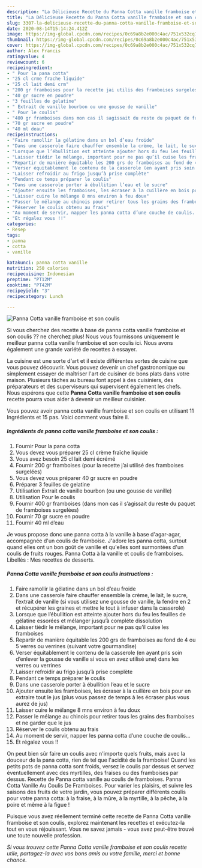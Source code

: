 ```yaml
---
description: "La Délicieuse Recette du Panna Cotta vanille framboise et son coulis"
title: "La Délicieuse Recette du Panna Cotta vanille framboise et son coulis"
slug: 3307-la-delicieuse-recette-du-panna-cotta-vanille-framboise-et-son-coulis
date: 2020-08-14T15:14:24.412Z
image: https://img-global.cpcdn.com/recipes/0c69a8b2e000c4ac/751x532cq70/panna-cotta-vanille-framboise-et-son-coulis-photo-principale-de-la-recette.jpg
thumbnail: https://img-global.cpcdn.com/recipes/0c69a8b2e000c4ac/751x532cq70/panna-cotta-vanille-framboise-et-son-coulis-photo-principale-de-la-recette.jpg
cover: https://img-global.cpcdn.com/recipes/0c69a8b2e000c4ac/751x532cq70/panna-cotta-vanille-framboise-et-son-coulis-photo-principale-de-la-recette.jpg
author: Alex Francis
ratingvalue: 4
reviewcount: 6
recipeingredient:
- " Pour la pana cotta"
- "25 cl crme frache liquide"
- "25 cl lait demi crm"
- "200 gr framboises pour la recette jai utilis des framboises surgeles"
- "40 gr sucre en poudre"
- "3 feuilles de gelatine"
- " Extrait de vanille bourbon ou une gousse de vanille"
- " Pour le coulis"
- "400 gr framboises dans mon cas il sagissait du reste du paquet de framboises surgeles"
- "70 gr sucre en poudre"
- "40 ml deau"
recipeinstructions:
- "Faire ramollir la gélatine dans un bol d’eau froide"
- "Dans une casserole faire chauffer ensemble la crème, le lait, le sucre, l’extrait de vanille (si vous utilisez une gousse de vanille, la fendre en 2 et récupérer les graines et mettre le tout à infuser dans la casserole)"
- "Lorsque que l’ébullition est atteinte ajouter hors du feu les feuilles de gélatine essorées et mélanger jusqu’à compléte dissolution"
- "Laisser tiédir le mélange, important pour ne pas qu’il cuise les framboises"
- "Repartir de manière équitable les 200 grs de framboises au fond de 4 ou 5 verres ou verrines (suivant votre gourmandise)"
- "Verser équitablement le contenu de la casserole (en ayant pris soin d’enlever la gousse de vanille si vous en avez utilisé une) dans les verres ou verrines"
- "Laisser refroidir au frigo jusqu’à prise complète"
- "Pendant ce temps préparer le coulis"
- "Dans une casserole porter à ébullition l’eau et le sucre"
- "Ajouter ensuite les framboises, les écraser à la cuillère en bois pour en extraire tout le jus (plus vous passez de temps à les écraser plus vous aurez de jus)"
- "Laisser cuire le mélange 8 mns environ à feu doux"
- "Passer le mélange au chinois pour retirer tous les grains des framboises et ne garder que le jus"
- "Réserver le coulis obtenu au frais"
- "Au moment de servir, napper les panna cotta d’une couche de coulis..."
- "Et régalez vous !!"
categories:
- Resep
tags:
- panna
- cotta
- vanille

katakunci: panna cotta vanille 
nutrition: 250 calories
recipecuisine: Indonesian
preptime: "PT12M"
cooktime: "PT42M"
recipeyield: "3"
recipecategory: Lunch

---
```



![Panna Cotta vanille framboise et son coulis](https://img-global.cpcdn.com/recipes/0c69a8b2e000c4ac/751x532cq70/panna-cotta-vanille-framboise-et-son-coulis-photo-principale-de-la-recette.jpg)

Si vous cherchez des recette à base de panna cotta vanille framboise et son coulis ?? ne cherchez plus! Nous vous fournissons uniquement le meilleur panna cotta vanille framboise et son coulis ici. Nous avons également une grande variété de recettes à essayer.

La cuisine est une sorte d'art et il existe différentes sortes de cuisine que vous pouvez découvrir. Vous pouvez devenir un chef gastronomique ou simplement essayer de maîtriser l'art de cuisiner de bons plats dans votre maison. Plusieurs tâches au bureau font appel à des cuisiniers, des préparateurs et des superviseurs qui supervisent également les chefs. Nous espérons que cette <strong> Panna Cotta vanille framboise et son coulis </strong> recette pourra vous aider à devenir un meilleur cuisinier.

<!--inarticleads1-->

Vous pouvez avoir panna cotta vanille framboise et son coulis en utilisant 11 Ingrédients et 15 pas. Voici comment vous faire il.

##### Ingrédients de panna cotta vanille framboise et son coulis :

1. Fournir  Pour la pana cotta
1. Vous devez vous préparer 25 cl crème fraîche liquide
1. Vous avez besoin 25 cl lait demi écrémé
1. Fournir 200 gr framboises (pour la recette j’ai utilisé des framboises surgelées)
1. Vous devez vous préparer 40 gr sucre en poudre
1. Préparer 3 feuilles de gelatine
1. Utilisation  Extrait de vanille bourbon (ou une gousse de vanille)
1. Utilisation  Pour le coulis
1. Fournir 400 gr framboises (dans mon cas il s’agissait du reste du paquet de framboises surgelées)
1. Fournir 70 gr sucre en poudre
1. Fournir 40 ml d’eau


Je vous propose donc une panna cotta à la vanille à base d&#39;agar-agar, accompagnée d&#39;un coulis de framboise. J&#39;adore les panna cotta, surtout quand elles ont un bon goût de vanille et qu&#39;elles sont surmontées d&#39;un coulis de fruits rouges. Panna Cotta à la vanille et coulis de framboises. Libellés : Mes recettes de desserts. 

<!--inarticleads2-->

##### Panna Cotta vanille framboise et son coulis instructions :

1. Faire ramollir la gélatine dans un bol d’eau froide
1. Dans une casserole faire chauffer ensemble la crème, le lait, le sucre, l’extrait de vanille (si vous utilisez une gousse de vanille, la fendre en 2 et récupérer les graines et mettre le tout à infuser dans la casserole)
1. Lorsque que l’ébullition est atteinte ajouter hors du feu les feuilles de gélatine essorées et mélanger jusqu’à compléte dissolution
1. Laisser tiédir le mélange, important pour ne pas qu’il cuise les framboises
1. Repartir de manière équitable les 200 grs de framboises au fond de 4 ou 5 verres ou verrines (suivant votre gourmandise)
1. Verser équitablement le contenu de la casserole (en ayant pris soin d’enlever la gousse de vanille si vous en avez utilisé une) dans les verres ou verrines
1. Laisser refroidir au frigo jusqu’à prise complète
1. Pendant ce temps préparer le coulis
1. Dans une casserole porter à ébullition l’eau et le sucre
1. Ajouter ensuite les framboises, les écraser à la cuillère en bois pour en extraire tout le jus (plus vous passez de temps à les écraser plus vous aurez de jus)
1. Laisser cuire le mélange 8 mns environ à feu doux
1. Passer le mélange au chinois pour retirer tous les grains des framboises et ne garder que le jus
1. Réserver le coulis obtenu au frais
1. Au moment de servir, napper les panna cotta d’une couche de coulis...
1. Et régalez vous !!


On peut bien sûr faire un coulis avec n&#39;importe quels fruits, mais avec la douceur de la pana cotta, rien de tel que l&#39;acidité de la framboise! Quand les petits pots de panna cotta sont froids, versez le coulis par dessus et servez éventuellement avec des myrtilles, des fraises ou des framboises par dessus. Recette de Panna cotta vanille au coulis de framboises. Panna Cotta Vanille Au Coulis De Framboises. Pour varier les plaisirs, et suivre les saisons des fruits de votre jardin, vous pouvez préparer différents coulis pour votre panna cotta: à la fraise, à la mûre, à la myrtille, à la pêche, à la poire et même à la figue ! 

<!--inarticleads1-->

<p>
Puisque vous avez réellement terminé cette recette de Panna Cotta vanille framboise et son coulis, explorez maintenant les recettes et exécutez-la tout en vous réjouissant. Vous ne savez jamais - vous avez peut-être trouvé une toute nouvelle profession.
</p>

<p>
<i>Si vous trouvez cette Panna Cotta vanille framboise et son coulis recette utile, partagez-la avec vos bons amis ou votre famille, merci et bonne chance.</i>
</p>
